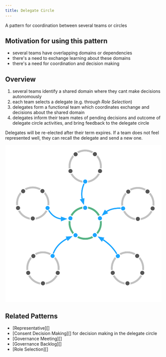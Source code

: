 ```yaml
---
title: Delegate Circle
---
```


A pattern for coordination between several teams or circles

## Motivation for using this pattern

* several teams have overlapping domains or dependencies
* there's a need to exchange learning about these domains
* there's a need for coordination and decision making

## Overview

1. several teams identify a shared domain where they cant make decisions autonomously
1. each team selects  a delegate (e.g. through *Role Selection*)
1. delegates form a functional team which coordinates exchange and decisions about  the shared domain
1. delegates inform their team mates of pending decisions and outcome of delegate circle activities, and bring feedback to the delegate circle

Delegates will be re-elected after their term expires. If a team does not feel represented well, they can recall the delegate and send a new one.

![A Delegate Circle Consists of Delegates from other Circles](img/structural-patterns/delegate-circle.png)

## Related Patterns

* [Representative][]
* [Consent Decision Making][] for decision making in the delegate circle
* [Governance Meeting][]
* [Governance Backlog][]
* [Role Selection][]
